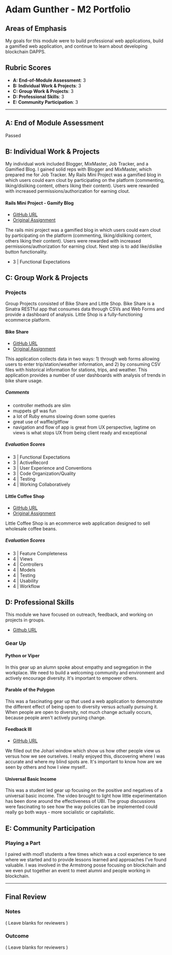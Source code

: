 # Adam Gunther - M2 Portfolio

## Areas of Emphasis

My goals for this module were to build professional web applications, build a gamified web application, and continue to learn about developing blockchain DAPPS.


## Rubric Scores

* **A: End-of-Module Assessment**: 3
* **B: Individual Work & Projects**: 3
* **C: Group Work & Projects**: 3
* **D: Professional Skills**: 3
* **E: Community Participation**: 3

-----------------------

## A: End of Module Assessment

Passed


## B: Individual Work & Projects

My individual work included Blogger, MixMaster, Job Tracker, and a Gamified Blog. I gained solid reps with Blogger and MixMaster, which prepared me for Job Tracker. My Rails Mini Project was a gamified blog in which users could earn clout by participating on the platform (commenting, liking/disliking content, others liking their content). Users were rewarded with increased permissions/authorization for earning clout. 

#### Rails Mini Project - Gamify Blog

* [GitHub URL](https://github.com/adamgunther1/gamify_blog)
* [Original Assignment](http://backend.turing.io/module2/projects/mini-project)

The rails mini project was a gamified blog in which users could earn clout by participating on the platform (commenting, liking/disliking content, others liking their content). Users were rewarded with increased permissions/authorization for earning clout. Next step is to add like/dislike button functionality.

  - 3 | Functional Expectations

## C: Group Work & Projects

### Projects

Group Projects consisted of Bike Share and Little Shop. Bike Share is a Sinatra RESTful app that consumes data through CSVs and Web Forms and provide a dashboard of analysis. Little Shop is a fully-functioning ecommerce platform.

#### Bike Share

* [GitHub URL](https://github.com/adamgunther1/bike-share)
* [Original Assignment](https://github.com/turingschool/bike-share)

This application collects data in two ways: 1) through web forms allowing users to enter trip/station/weather information, and 2) by consuming CSV files with historical information for stations, trips, and weather. This application provides a number of user dashboards with analysis of trends in bike share usage.

##### Comments
  - controller methods are slim
  - muppets gif was fun
  - a lot of Ruby enums slowing down some queries
  - great use of waffle/gitflow
  - navigation and flow of app is great from UX perspective, lagtime on views is what stops UX from being client ready and exceptional

##### Evaluation Scores
  - 3 | Functional Expectations
  - 3 | ActiveRecord
  - 3 | User Experience and Conventions
  - 3 | Code Organization/Quality
  - 4 | Testing
  - 4 | Working Collaboratively


#### Little Coffee Shop

* [GitHub URL](https://github.com/adamgunther1/little-shop)
* [Original Assignment](http://backend.turing.io/module2/projects/little_shop)

Little Coffee Shop is an ecommerce web application designed to sell wholesale coffee beans. 

##### Evaluation Scores
  - 3 | Feature Completeness
  - 4 | Views
  - 4 | Controllers
  - 4 | Models
  - 4 | Testing
  - 4 | Usability
  - 4 | Workflow


## D: Professional Skills

This module we have focused on outreach, feedback, and working on projects in groups.
 * [Github URL](https://github.com/turingschool/career-development-curriculum/blob/master/deliverable_submissions/1703-b/adam_gunther.md)

### Gear Up
#### Python or Viper

In this gear up an alumn spoke about empathy and segregation in the workplace. We need to build a welcoming community and environment and actively encourage diversity. It's important to empower others.

#### Parable of the Polygon
 
This was a fascinating gear up that used a web application to demonstrate the different effect of being open to diversity versus actually pursuing it. When people are open to diversity, not much change actually occurs, because people aren't actively pursing change. 

 
 #### Feedback III
 
 * [GitHub URL](http://backend.turing.io/career_development_curriculum/module_two/feedback_iii)
 
 We filled out the Johari window which show us how other people view us versus how we see ourselves. I really enjoyed this, discovering where I was accurate and where my blind spots are. It's important to know how are we seen by others and how I view myself..
 
 #### Universal Basic Income

 This was a student led gear up focusing on the positive and negatives of a universal basic income. The video brought to light how little experimentation has been done around the effectiveness of UBI. The group discussions were fascinating to see how the way policies can be implemented could really go both ways - more socialistic or capitalistic. 
 

## E: Community Participation

### Playing a Part

I paired with mod1 students a few times which was a cool experience to see where we started and to provide lessons learned and approaches I've found valuable. I was involved in the Armstrong posse focusing on blockchain and we even put together an event to meet alumni and people working in blockchain. 

------------------

## Final Review

### Notes

( Leave blanks for reviewers )

### Outcome

( Leave blanks for reviewers )
